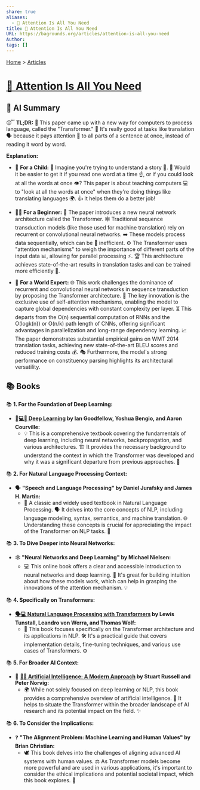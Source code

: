 ```yaml
---
share: true
aliases:
  - 👀 Attention Is All You Need
title: 👀 Attention Is All You Need
URL: https://bagrounds.org/articles/attention-is-all-you-need
Author: 
tags: []
---
```

[Home](../index.md) > [Articles](./index.md)  
# [👀 Attention Is All You Need](https://arxiv.org/pdf/1706.03762)  
## 🤖 AI Summary  
😴 **TL;DR:** 📄 This paper came up with a new way for computers to process language, called the "Transformer." 🤖 It's really good at tasks like translation 🗣️ because it pays attention 👀 to all parts of a sentence at once, instead of reading it word by word.  
  
**Explanation:**  
  
* 🧒 **For a Child:** 🧠 Imagine you're trying to understand a story 📖. 🤔 Would it be easier to get it if you read one word at a time ☝️, or if you could look at all the words at once 👁️? This paper is about teaching computers 💻 to "look at all the words at once" when they're doing things like translating languages 🌍. 👍 It helps them do a better job!  
     
* 🧑‍🎓 **For a Beginner:** 📄 The paper introduces a new neural network architecture called the Transformer. 🕸️ Traditional sequence transduction models (like those used for machine translation) rely on recurrent or convolutional neural networks. ➡️ These models process data sequentially, which can be 🐌 inefficient. ⚙️ The Transformer uses "attention mechanisms" to weigh the importance of different parts of the input data 📊, allowing for parallel processing ⚡. 🏆 This architecture achieves state-of-the-art results in translation tasks and can be trained more efficiently 💪.  
     
* 🤯 **For a World Expert:** 🌐 This work challenges the dominance of recurrent and convolutional neural networks in sequence transduction by proposing the Transformer architecture. 🔑 The key innovation is the exclusive use of self-attention mechanisms, enabling the model to capture global dependencies with constant complexity per layer. ⏳ This departs from the O(n) sequential computation of RNNs and the O(logk(n)) or O(n/k) path length of CNNs, offering significant advantages in parallelization and long-range dependency learning. 📈 The paper demonstrates substantial empirical gains on WMT 2014 translation tasks, achieving new state-of-the-art BLEU scores and reduced training costs 💰. 🎭 Furthermore, the model's strong performance on constituency parsing highlights its architectural versatility.  
  
## 📚 Books  
📚 **1. For the Foundation of Deep Learning:**  
* **[🧠💻🤖 Deep Learning](../books/deep-learning.md) by Ian Goodfellow, Yoshua Bengio, and Aaron Courville:**  
    * 💡 This is a comprehensive textbook covering the fundamentals of deep learning, including neural networks, backpropagation, and various architectures. 🏗️ It provides the necessary background to understand the context in which the Transformer was developed and why it was a significant departure from previous approaches. 🚀  
  
📚 **2. For Natural Language Processing Context:**  
* 🗣️ **"Speech and Language Processing" by Daniel Jurafsky and James H. Martin:**  
    * 📜 A classic and widely used textbook in Natural Language Processing. 🗣️ It delves into the core concepts of NLP, including language modeling, syntax, semantics, and machine translation. 🌐 Understanding these concepts is crucial for appreciating the impact of the Transformer on NLP tasks. 🌟  
  
📚 **3. To Dive Deeper into Neural Networks:**  
* 🕸️ **"Neural Networks and Deep Learning" by Michael Nielsen:**  
    * 💻 This online book offers a clear and accessible introduction to neural networks and deep learning. 🤔 It's great for building intuition about how these models work, which can help in grasping the innovations of the attention mechanism. 💡  
  
📚 **4. Specifically on Transformers:**  
* **[🗣️💻 Natural Language Processing with Transformers](../books/natural-language-processing-with-transformers.md) by Lewis Tunstall, Leandro von Werra, and Thomas Wolf:**  
    * 🚀 This book focuses specifically on the Transformer architecture and its applications in NLP. 🛠️ It's a practical guide that covers implementation details, fine-tuning techniques, and various use cases of Transformers. ⚙️  
  
📚 **5. For Broader AI Context:**  
* 🤖 **[🤖🧠 Artificial Intelligence: A Modern Approach](../books/artificial-intelligence-a-modern-approach.md) by Stuart Russell and Peter Norvig:**  
    * 🌍 While not solely focused on deep learning or NLP, this book provides a comprehensive overview of artificial intelligence. 🔭 It helps to situate the Transformer within the broader landscape of AI research and its potential impact on the field. ✨  
  
📚 **6. To Consider the Implications:**  
* ❓ **"The Alignment Problem: Machine Learning and Human Values" by Brian Christian:**  
    * 🕊️ This book delves into the challenges of aligning advanced AI systems with human values. ⚖️ As Transformer models become more powerful and are used in various applications, it's important to consider the ethical implications and potential societal impact, which this book explores. 💭